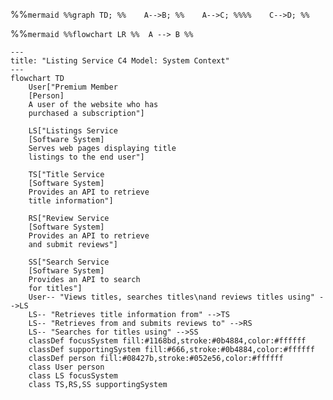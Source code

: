 %%```mermaid
%%graph TD;
%%    A-->B;
%%    A-->C;
%%%%    C-->D;
%%```


%%```mermaid
%%flowchart LR
%%  A --> B
%%```

<!-- %%```mermaid
---
title: User Sign Up Flow
---
sequenceDiagram
actor Browser
participant Sign Up Service
participant User Service
participant Kafka
``` -->
```mermaid
---
title: "Listing Service C4 Model: System Context"
---
flowchart TD
    User["Premium Member
    [Person]
    A user of the website who has
    purchased a subscription"]

    LS["Listings Service
    [Software System]
    Serves web pages displaying title
    listings to the end user"]

    TS["Title Service
    [Software System]
    Provides an API to retrieve
    title information"]

    RS["Review Service
    [Software System]
    Provides an API to retrieve
    and submit reviews"]
    
    SS["Search Service
    [Software System]
    Provides an API to search
    for titles"]
    User-- "Views titles, searches titles\nand reviews titles using" -->LS
    LS-- "Retrieves title information from" -->TS
    LS-- "Retrieves from and submits reviews to" -->RS
    LS-- "Searches for titles using" -->SS
    classDef focusSystem fill:#1168bd,stroke:#0b4884,color:#ffffff
    classDef supportingSystem fill:#666,stroke:#0b4884,color:#ffffff
    classDef person fill:#08427b,stroke:#052e56,color:#ffffff
    class User person
    class LS focusSystem
    class TS,RS,SS supportingSystem
```
